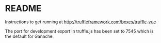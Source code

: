 # README #

Instructions to get running at http://truffleframework.com/boxes/truffle-vue

The port for development export in truffle.js has been set to 7545 which is the default for Ganache.
